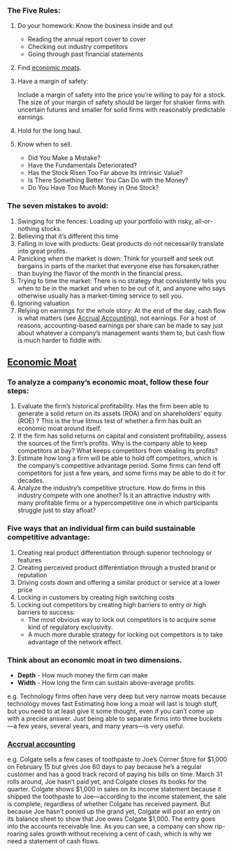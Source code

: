 ### The Five Rules:
1. Do your homework: Know the business inside and out 
    * Reading the annual report cover to cover
    * Checking out industry competitors
    * Going through past financial statements
2. Find [economic moats](#economic-moat).
3. Have a margin of safety:

   Include a margin of safety into the price you’re willing to pay for a stock. The size of your margin of safety should be larger for shakier firms with uncertain futures and smaller for solid firms with reasonably predictable earnings.

4. Hold for the long haul.
5. Know when to sell.
    * Did You Make a Mistake?
    * Have the Fundamentals Deteriorated?
    * Has the Stock Risen Too Far above Its Intrinsic Value?
    * Is There Something Better You Can Do with the Money?
    * Do You Have Too Much Money in One Stock?

### The seven mistakes to avoid:
1. Swinging for the fences: Loading up your portfolio with risky, all-or-nothing stocks.
2. Believing that it’s different this time
3. Falling in love with products: Geat products do not necessarily translate into great profits.
4. Panicking when the market is down: Think for yourself and seek out bargains in parts of the market that everyone else has forsaken,rather than buying the flavor of the month in the financial press.
5. Trying to time the market: There is no strategy that consistently tells you when to be in the market and when to be out of it, and anyone who says otherwise usually has a market-timing service to sell you.
6. Ignoring valuation
7. Relying on earnings for the whole story: At the end of the day, cash flow is what matters (see [Accrual Accounting](#accrual-accounting)), not earnings. For a host of reasons, accounting-based earnings per share can be made to say just about whatever a company’s management wants them to, but cash flow is much harder to fiddle with.

## [Economic Moat](#economic-moat)
### To analyze a company’s economic moat, follow these four steps:
1. Evaluate the firm’s historical profitability. Has the firm been able to generate a solid return on its assets (ROA) and on shareholders’ equity (ROE) ? This is the true litmus test of whether a firm has built an economic moat around itself.
2. If the firm has solid returns on capital and consistent profitability, assess the sources of the firm’s profits. Why is the company able to keep competitors at bay? What keeps competitors from stealing its profits?
3. Estimate how long a firm will be able to hold off competitors, which is the company’s competitive advantage period. Some firms can fend off competitors for just a few years, and some firms may be able to do it for decades.
4. Analyze the industry’s competitive structure. How do firms in this industry compete with one another? Is it an attractive industry with many profitable firms or a hypercompetitive one in which participants struggle just to stay afloat?

### Five ways that an individual firm can build sustainable competitive advantage:
1. Creating real product differentiation through superior technology or features
2. Creating perceived product differentiation through a trusted brand or reputation
3. Driving costs down and offering a similar product or service at a lower price
4. Locking in customers by creating high switching costs
5. Locking out competitors by creating high barriers to entry or high barriers to success:
    * The most obvious way to lock out competitors is to acquire some kind of regulatory exclusivity.
    * A much more durable strategy for locking out competitors is to take advantage of the network effect.

### Think about an economic moat in two dimensions. 
* **Depth** - How much money the firm can make
* **Width** - How long the firm can sustain above-average profits.

e.g. Technology firms often have very deep but very narrow moats because technology moves fast
Estimating how long a moat will last is tough stuff, but you need to at least give it some thought, even if you can’t come up with a precise answer. Just being able to separate firms into three buckets—a few years, several years, and many years—is very useful.

### [Accrual accounting](#accrual-accounting)
e.g. Colgate sells a few cases of toothpaste to Joe’s Corner Store for $1,000 on February 15 but gives Joe 60 days to pay because he’s a regular customer and has a good track record of paying his bills on time. March 31 rolls around, Joe hasn’t paid yet, and Colgate closes its books for the quarter. Colgate shows $1,000 in sales on its income statement because it shipped the toothpaste to Joe—according to the income statement, the sale is complete, regardless of whether Colgate has received payment. But because Joe hasn’t ponied up the grand yet, Colgate will post an entry on its balance sheet to show that Joe owes Colgate $1,000. The entry goes into the accounts receivable line. As you can see, a company can show rip-roaring sales growth without receiving a cent of cash, which is why we need a statement of cash flows.

